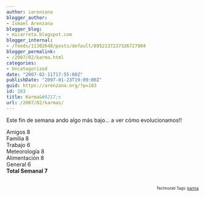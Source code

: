 ```yaml
---
author: iarenzana
blogger_author:
- Ismael Arenzana
blogger_blog:
- micarreta.blogspot.com
blogger_internal:
- /feeds/11302648/posts/default/8952137237326727904
blogger_permalink:
- /2007/02/karma.html
categories:
- Uncategorized
date: "2007-02-11T17:55:00Z"
publishDate: "2097-01-23T19:09:00Z"
guid: https://arenzana.org/?p=183
id: 183
title: Karma&#8217;s
url: /2007/02/karmas/
---
```

<p style="text-align:justify;">
  Este fin de semana ando algo más bajo&#8230; a ver cómo evolucionamos!!
</p>

<p style="text-align:justify;">
  <p>
    Amigos 8<br /> Familia 8<br /> Trabajo 6<br /> Meteorología 8<br /> Alimentación 8<br /> General 6<br /> <strong>Total Semanal 7<br /> </strong><br /> <!-- technorati tags start -->
  </p>
  
  <p style="text-align:right;font-size:10px;">
    Technorati Tags: <a href="http://www.technorati.com/tag/karma" rel="tag">karma</a>
  </p>
  
  <p>
    <!-- technorati tags end -->
  </p>

